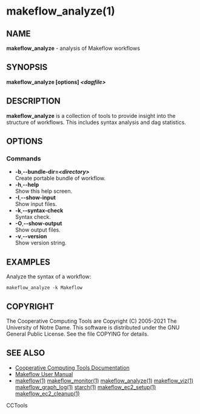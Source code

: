 






















# makeflow_analyze(1)

## NAME
**makeflow_analyze** - analysis of Makeflow workflows

## SYNOPSIS
**makeflow_analyze [options] _&lt;dagfile&gt;_**

## DESCRIPTION

**makeflow_analyze** is a collection of tools to provide insight into the structure of workflows. This includes syntax analysis and dag statistics.

## OPTIONS
### Commands

- **-b**,**--bundle-dir=_&lt;directory&gt;_**<br />Create portable bundle of workflow.
- **-h**,**--help**<br />Show this help screen.
- **-I**,**--show-input**<br />Show input files.
- **-k**,**--syntax-check**<br />Syntax check.
- **-O**,**--show-output**<br />Show output files.
- **-v**,**--version**<br />Show version string.


## EXAMPLES

Analyze the syntax of a workflow:
```
makeflow_analyze -k Makeflow
```

## COPYRIGHT

The Cooperative Computing Tools are Copyright (C) 2005-2021 The University of Notre Dame.  This software is distributed under the GNU General Public License.  See the file COPYING for details.

## SEE ALSO


- [Cooperative Computing Tools Documentation]("../index.html")
- [Makeflow User Manual]("../makeflow.html")
- [makeflow(1)](makeflow.md) [makeflow_monitor(1)](makeflow_monitor.md) [makeflow_analyze(1)](makeflow_analyze.md) [makeflow_viz(1)](makeflow_viz.md) [makeflow_graph_log(1)](makeflow_graph_log.md) [starch(1)](starch.md) [makeflow_ec2_setup(1)](makeflow_ec2_setup.md) [makeflow_ec2_cleanup(1)](makeflow_ec2_cleanup.md)


CCTools
